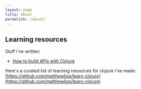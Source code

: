```yaml
---
layout: page
title: About
permalink: /about/
---
```


## Learning resources

Stuff i've written:

* [How to build APIs with Clojure](http://matthewlisp.com/set-up-clojure-api/)

Here's a curated list of learning resources for clojure i've made: [https://github.com/matthewlisp/learn-clojure](https://github.com/matthewlisp/learn-clojure)